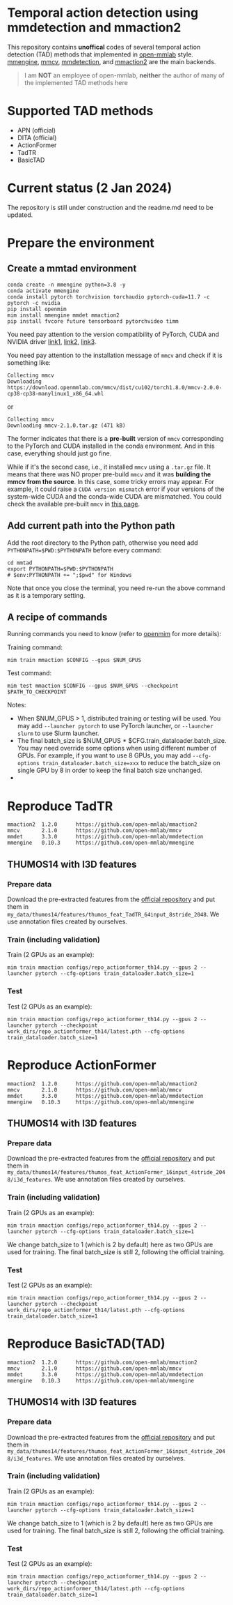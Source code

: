 # Temporal action detection using mmdetection and mmaction2

This repository contains **unoffical** codes of several temporal action detection (TAD) methods that implemented in [open-mmlab](https://github.com/open-mmlab) style. 
[mmengine](https://github.com/open-mmlab/mmengine), [mmcv](https://github.com/open-mmlab/mmcv), [mmdetection](https://github.com/open-mmlab/mmdetection), and [mmaction2](https://github.com/open-mmlab/mmaction2) are the main backends.

> I am **NOT** an employee of open-mmlab, **neither** the author of many of the implemented TAD methods here

# Supported TAD methods
- APN (official)
- DITA (official)
- ActionFormer
- TadTR
- BasicTAD


# Current status (2 Jan 2024)
The repository is still under construction and the readme.md need to be updated.


# Prepare the environment
## Create a mmtad environment
```terminal
conda create -n mmengine python=3.8 -y
conda activate mmengine
conda install pytorch torchvision torchaudio pytorch-cuda=11.7 -c pytorch -c nvidia
pip install openmim
mim install mmengine mmdet mmaction2
pip install fvcore future tensorboard pytorchvideo timm
```
You need pay attention to the version compatibility of PyTorch, CUDA and NVIDIA driver 
[link1](https://www.nvidia.com/download/index.aspx), [link2](https://docs.nvidia.com/cuda/cuda-toolkit-release-notes/index.html), [link3](https://pytorch.org/get-started/previous-versions/). 


You need pay attention to the installation message of `mmcv` and check if it is something like:
```terminal
Collecting mmcv
Downloading https://download.openmmlab.com/mmcv/dist/cu102/torch1.8.0/mmcv-2.0.0-cp38-cp38-manylinux1_x86_64.whl
```
or 
```terminal
Collecting mmcv
Downloading mmcv-2.1.0.tar.gz (471 kB)
```
The former indicates that there is a **pre-built** version of `mmcv`  corresponding to the PyTorch and CUDA installed in the conda environment. And in this case, everything should just go fine.

While if it's the second case, i.e., it installed `mmcv` using a `.tar.gz` file. It means that there was NO proper pre-build `mmcv` and it was **building the mmcv from the source**. 
In this case, some tricky errors may appear. For example, it could raise a `CUDA version mismatch` error if your versions of the system-wide CUDA and the conda-wide CUDA are mismatched. 
You could check the available pre-built `mmcv` in [this page](https://mmcv.readthedocs.io/en/latest/get_started/installation.html#install-with-pip).


## Add current path into the Python path
Add the root directory to the Python path, otherwise you need add `PYTHONPATH=$PWD:$PYTHONPATH` before every command:
```terminal
cd mmtad
export PYTHONPATH=$PWD:$PYTHONPATH
# $env:PYTHONPATH += ";$pwd" for Windows
``` 
Note that once you close the terminal, you need re-run the above command as it is a temporary setting.

## A recipe of commands
Running commands you need to know (refer to [openmim](https://github.com/open-mmlab/mim) for more details):

Training command:
```terminal
mim train mmaction $CONFIG --gpus $NUM_GPUS
```
Test command:
```terminal
mim test mmaction $CONFIG --gpus $NUM_GPUS --checkpoint $PATH_TO_CHECKPOINT
```
Notes:
- When $NUM_GPUS > 1, distributed training or testing will be used. You may add `--launcher pytorch` to 
use PyTorch launcher, or `--launcher slurm` to use Slurm launcher.
- The final batch_size is $NUM_GPUS * $CFG.train_dataloader.batch_size. You may need override some options when using 
different number of GPUs. For example, if you want to use 8 GPUs, you may add `--cfg-options train_dataloader.batch_size=xxx`
to reduce the batch_size on single GPU by 8 in order to keep the final batch size unchanged.
- 
# Reproduce TadTR
```terminal
mmaction2  1.2.0      https://github.com/open-mmlab/mmaction2
mmcv       2.1.0      https://github.com/open-mmlab/mmcv
mmdet      3.3.0      https://github.com/open-mmlab/mmdetection
mmengine   0.10.3     https://github.com/open-mmlab/mmengine
```
## THUMOS14 with I3D features
### Prepare data
Download the pre-extracted features from the [official repository](https://github.com/happyharrycn/actionformer_release/)
and put them in `my_data/thumos14/features/thumos_feat_TadTR_64input_8stride_2048`. We use annotation files created by ourselves.

### Train (including validation)
Train (2 GPUs as an example):
```terminal
mim train mmaction configs/repo_actionformer_th14.py --gpus 2 --launcher pytorch --cfg-options train_dataloader.batch_size=1
```
### Test
Test (2 GPUs as an example):
```terminal
mim train mmaction configs/repo_actionformer_th14.py --gpus 2 --launcher pytorch --checkpoint work_dirs/repo_actionformer_th14/latest.pth --cfg-options train_dataloader.batch_size=1
```

# Reproduce ActionFormer
```terminal
mmaction2  1.2.0      https://github.com/open-mmlab/mmaction2
mmcv       2.1.0      https://github.com/open-mmlab/mmcv
mmdet      3.3.0      https://github.com/open-mmlab/mmdetection
mmengine   0.10.3     https://github.com/open-mmlab/mmengine
```
## THUMOS14 with I3D features
### Prepare data
Download the pre-extracted features from the [official repository](https://github.com/happyharrycn/actionformer_release/)
and put them in `my_data/thumos14/features/thumos_feat_ActionFormer_16input_4stride_2048/i3d_features`. We use annotation files created by ourselves.

### Train (including validation)
Train (2 GPUs as an example):
```terminal
mim train mmaction configs/repo_actionformer_th14.py --gpus 2 --launcher pytorch --cfg-options train_dataloader.batch_size=1
```
We change batch_size to 1 (which is 2 by default) here as two GPUs are used for training. The final batch_size is still 2, following the official training.
### Test
Test (2 GPUs as an example):
```terminal
mim train mmaction configs/repo_actionformer_th14.py --gpus 2 --launcher pytorch --checkpoint work_dirs/repo_actionformer_th14/latest.pth --cfg-options train_dataloader.batch_size=1
```
# Reproduce BasicTAD(TAD)
```terminal
mmaction2  1.2.0      https://github.com/open-mmlab/mmaction2
mmcv       2.1.0      https://github.com/open-mmlab/mmcv
mmdet      3.3.0      https://github.com/open-mmlab/mmdetection
mmengine   0.10.3     https://github.com/open-mmlab/mmengine
```
## THUMOS14 with I3D features
### Prepare data
Download the pre-extracted features from the [official repository](https://github.com/happyharrycn/actionformer_release/)
and put them in `my_data/thumos14/features/thumos_feat_ActionFormer_16input_4stride_2048/i3d_features`. We use annotation files created by ourselves.

### Train (including validation)
Train (2 GPUs as an example):
```terminal
mim train mmaction configs/repo_actionformer_th14.py --gpus 2 --launcher pytorch --cfg-options train_dataloader.batch_size=1
```
We change batch_size to 1 (which is 2 by default) here as two GPUs are used for training. The final batch_size is still 2, following the official training.
### Test
Test (2 GPUs as an example):
```terminal
mim train mmaction configs/repo_actionformer_th14.py --gpus 2 --launcher pytorch --checkpoint work_dirs/repo_actionformer_th14/latest.pth --cfg-options train_dataloader.batch_size=1
```
